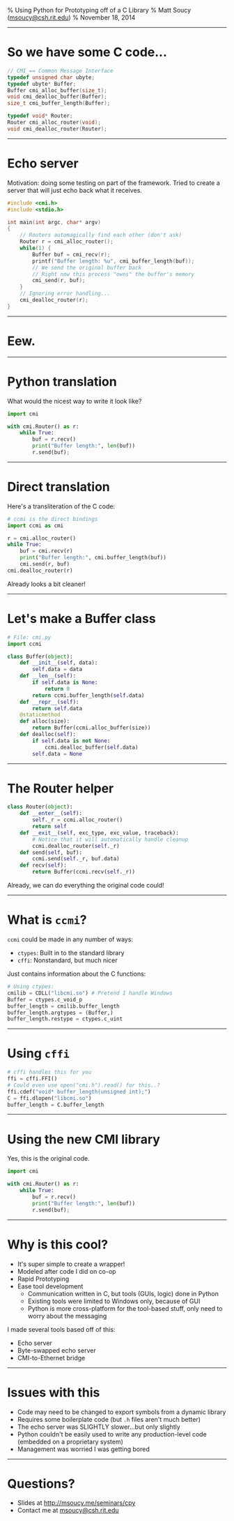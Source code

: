 % Using Python for Prototyping off of a C Library
% Matt Soucy (<msoucy@csh.rit.edu>)
% November 18, 2014

---

# So we have some C code...

```c
// CMI == Common Message Interface
typedef unsigned char ubyte;
typedef ubyte* Buffer;
Buffer cmi_alloc_buffer(size_t);
void cmi_dealloc_buffer(Buffer);
size_t cmi_buffer_length(Buffer);

typedef void* Router;
Router cmi_alloc_router(void);
void cmi_dealloc_router(Router);
```

---

# Echo server

Motivation: doing some testing on part of the framework. Tried to create a server that will just echo back what it receives.

```c
#include <cmi.h>
#include <stdio.h>

int main(int argc, char* argv)
{
	// Routers automagically find each other (don't ask)
	Router r = cmi_alloc_router();
	while(1) {
		Buffer buf = cmi_recv(r);
		printf("Buffer length: %u", cmi_buffer_length(buf));
		// We send the original buffer back
		// Right now this process "owns" the buffer's memory
		cmi_send(r, buf);
	}
	// Ignoring error handling...
	cmi_dealloc_router(r);
}
```

---

# Eew.

---

# Python translation

What would the nicest way to write it look like?

```python
import cmi

with cmi.Router() as r:
	while True:
		buf = r.recv()
		print("Buffer length:", len(buf))
		r.send(buf);
```

---

# Direct translation

Here's a transliteration of the C code:

```python
# ccmi is the direct bindings
import ccmi as cmi

r = cmi.alloc_router()
while True:
	buf = cmi.recv(r)
	print("Buffer length:", cmi.buffer_length(buf))
	cmi.send(r, buf)
cmi.dealloc_router(r)
```

Already looks a bit cleaner!

---

# Let's make a Buffer class

```python
# File: cmi.py
import ccmi

class Buffer(object):
	def __init__(self, data):
		self.data = data
	def __len__(self):
		if self.data is None:
			return 0
		return ccmi.buffer_length(self.data)
	def __repr__(self):
		return self.data
	@staticmethod
	def alloc(size):
		return Buffer(ccmi.alloc_buffer(size))
	def dealloc(self):
		if self.data is not None:
			ccmi.dealloc_buffer(self.data)
		self.data = None
```

---

# The Router helper

```python
class Router(object):
	def __enter__(self):
		self._r = ccmi.alloc_router()
		return self
	def __exit__(self, exc_type, exc_value, traceback):
		# Notice that it will automatically handle cleanup
		ccmi.dealloc_router(self._r)
	def send(self, buf):
		ccmi.send(self._r, buf.data)
	def recv(self):
		return Buffer(ccmi.recv(self._r))
```

Already, we can do everything the original code could!

---

# What is `ccmi`?

`ccmi` could be made in any number of ways:

- `ctypes`: Built in to the standard library
- `cffi`: Nonstandard, but much nicer

Just contains information about the C functions:

```python
# Using ctypes:
cmilib = CDLL("libcmi.so") # Pretend I handle Windows
Buffer = ctypes.c_void_p
buffer_length = cmilib.buffer_length
buffer_length.argtypes = (Buffer,)
buffer_length.restype = ctypes.c_uint
```

---

# Using `cffi`

```python
# cffi handles this for you
ffi = cffi.FFI()
# Could even use open("cmi.h").read() for this..?
ffi.cdef("void* buffer_length(unsigned int);")
C = ffi.dlopen("libcmi.so")
buffer_length = C.buffer_length
```

---

# Using the new CMI library

Yes, this is the original code.

```python
import cmi

with cmi.Router() as r:
	while True:
		buf = r.recv()
		print("Buffer length:", len(buf))
		r.send(buf);
```

---

# Why is this cool?

- It's super simple to create a wrapper!
- Modeled after code I did on co-op
- Rapid Prototyping
- Ease tool development
	- Communication written in C, but tools (GUIs, logic) done in Python
	- Existing tools were limited to Windows only, because of GUI
	- Python is more cross-platform for the tool-based stuff, only need to worry about the messaging

I made several tools based off of this:

- Echo server
- Byte-swapped echo server
- CMI-to-Ethernet bridge

---

# Issues with this

- Code may need to be changed to export symbols from a dynamic library
- Requires some boilerplate code (but `.h` files aren't much better)
- The echo server was SLIGHTLY slower...but only slightly
- Python couldn't be easily used to write any production-level code (embedded on a proprietary system)
- Management was worried I was getting bored

---

# Questions?

- Slides at <http://msoucy.me/seminars/cpy>
- Contact me at <msoucy@csh.rit.edu>
